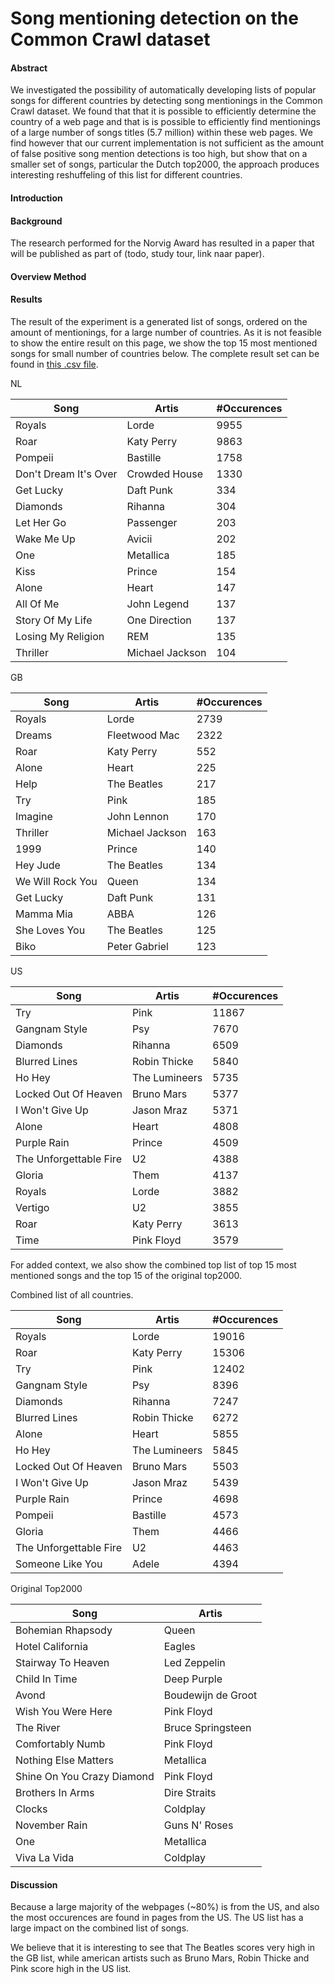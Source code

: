 Song mentioning detection on the Common Crawl dataset
============

#### Abstract

We investigated the possibility of automatically developing lists of popular songs for different countries by detecting song mentionings in the Common Crawl dataset.
We found that that it is possible to efficiently determine the country of a web page and that is is possible to efficiently find mentionings of a large number of songs
titles (5.7 million) within these web pages. We find however that our current implementation is not sufficient as the amount of false positive song mention detections is too high,
but show that on a smaller set of songs, particular the Dutch top2000, the approach produces interesting reshuffeling of this list for different countries.

#### Introduction


#### Background

The research performed for the Norvig Award has resulted in a paper that will be published as part of (todo, study tour, link naar paper).


#### Overview Method



#### Results

The result of the experiment is a generated list of songs, ordered on the amount of mentionings, for a large number of countries. As it is not feasible to show the entire result on this page, we show the top 15 most mentioned songs for small number of countries below. The complete result set can be found in [this .csv file](results.csv).


NL

Song					| Artis            	| #Occurences
------------------------|-------------------|--------
Royals					| Lorde				|	9955
Roar					| Katy Perry		|	9863
Pompeii					| Bastille			|	1758
Don't Dream It's Over   | Crowded House		|	1330
Get Lucky				| Daft Punk			|	334
Diamonds				| Rihanna			|	304
Let Her Go				| Passenger			|	203
Wake Me Up				| Avicii			|	202
One						| Metallica			|	185
Kiss					| Prince			|	154
Alone					| Heart				|	147
All Of Me				| John Legend		|	137
Story Of My Life		| One Direction		|	137
Losing My Religion		| REM				|	135
Thriller				| Michael Jackson 	|	104

GB

Song					| Artis            	| #Occurences
------------------------|-------------------|--------
Royals          |Lorde          |	2739
Dreams          |Fleetwood Mac  |	2322
Roar            |Katy Perry     |	552
Alone           |Heart          |	225
Help            |The Beatles    |	217
Try             |Pink           |	185
Imagine         |John Lennon    |	170
Thriller        |Michael Jackson|	163
1999            |Prince         |	140
Hey Jude        |The Beatles    |	134
We Will Rock You|Queen          |	134
Get Lucky       |Daft Punk      |	131
Mamma Mia       |ABBA           |	126
She Loves You   |The Beatles    |	125
Biko            |Peter Gabriel  |	123

US

Song					| Artis            	| #Occurences
------------------------|-------------------|--------
Try                 	|Pink         		|	11867
Gangnam Style       	|Psy          		|	7670
Diamonds            	|Rihanna      		|	6509
Blurred Lines       	|Robin Thicke 		|	5840
Ho Hey              	|The Lumineers		|	5735
Locked Out Of Heaven	|Bruno Mars   		|	5377
I Won't Give Up			|Jason Mraz			|	5371
Alone					|Heart				|	4808
Purple Rain				|Prince				|	4509
The Unforgettable Fire	|U2					|	4388
Gloria 					|Them       		|	4137
Royals 					|Lorde      		|	3882
Vertigo					|U2         		|	3855
Roar   					|Katy Perry 		|	3613
Time   					|Pink Floyd 		|	3579

For added context, we also show the combined top list of top 15 most mentioned songs and the top 15 of the original top2000.

Combined list of all countries.

Song					| Artis            	| #Occurences
------------------------|-------------------|--------
Royals              		|Lorde        		|	19016
Roar                		|Katy Perry   		|	15306
Try                 		|Pink         		|	12402
Gangnam Style       		|Psy          		|	8396
Diamonds            		|Rihanna      		|	7247
Blurred Lines       		|Robin Thicke 		|	6272
Alone               		|Heart        		|	5855
Ho Hey              		|The Lumineers		|	5845
Locked Out Of Heaven		|Bruno Mars			|	5503
I Won't Give Up				|Jason Mraz			|	5439
Purple Rain           		|Prince  			|	4698
Pompeii               		|Bastille			|	4573
Gloria                		|Them    			|	4466
The Unforgettable Fire		|U2      			|	4463
Someone Like You      		|Adele   			|	4394


Original Top2000

Song					| Artis            	
------------------------|-------------------
Bohemian Rhapsody		       |  Queen
Hotel California               |  Eagles
Stairway To Heaven             |  Led Zeppelin
Child In Time                  |  Deep Purple
Avond                          |  Boudewijn de Groot
Wish You Were Here             |  Pink Floyd
The River                      |  Bruce Springsteen
Comfortably Numb               |  Pink Floyd
Nothing Else Matters           |  Metallica
Shine On You Crazy Diamond     |  Pink Floyd
Brothers In Arms               |  Dire Straits
Clocks                         |  Coldplay
November Rain                  |  Guns N' Roses
One                            |  Metallica
Viva La Vida                   |  Coldplay


#### Discussion

Because a large majority of the webpages (~80%) is from the US, and also the most occurences are found in pages from the US. The US list has a large impact on the combined list of songs.

We believe that it is interesting to see that The Beatles scores very high in the GB list, while american artists such as Bruno Mars, Robin Thicke and Pink score high in the US list.

